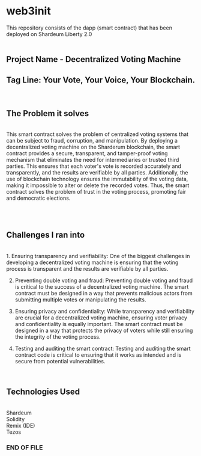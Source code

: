 # web3init

This repository consists of the dapp (smart contract) that has been deployed on Shardeum Liberty 2.0 <br><br>

<h2>Project Name - Decentralized Voting Machine</h2>

<h2>Tag Line: Your Vote, Your Voice, Your Blockchain.</h2><br>

<h2>The Problem it solves</h2><br>
This smart contract solves the problem of centralized voting systems that can be subject to fraud, corruption, and manipulation. By deploying a decentralized voting machine on the Sharderum blockchain, the smart contract provides a secure, transparent, and tamper-proof voting mechanism that eliminates the need for intermediaries or trusted third parties. This ensures that each voter's vote is recorded accurately and transparently, and the results are verifiable by all parties. Additionally, the use of blockchain technology ensures the immutability of the voting data, making it impossible to alter or delete the recorded votes. Thus, the smart contract solves the problem of trust in the voting process, promoting fair and democratic elections.

<br><br>

<h2>Challenges I ran into</h2><br>
1. Ensuring transparency and verifiability: One of the biggest challenges in developing a decentralized voting machine is ensuring that the voting process is transparent and the results are verifiable by all parties. 

2. Preventing double voting and fraud: Preventing double voting and fraud is critical to the success of a decentralized voting machine. The smart contract must be designed in a way that prevents malicious actors from submitting multiple votes or manipulating the results. 

3. Ensuring privacy and confidentiality: While transparency and verifiability are crucial for a decentralized voting machine, ensuring voter privacy and confidentiality is equally important. The smart contract must be designed in a way that protects the privacy of voters while still ensuring the integrity of the voting process.

4. Testing and auditing the smart contract: Testing and auditing the smart contract code is critical to ensuring that it works as intended and is secure from potential vulnerabilities.

<br>

<h2>Technologies Used</h2><br>
Shardeum <br>
Solidity <br>
Remix (IDE) <br>
Tezos <br>



<h3>END OF FILE</h3>
<br>
